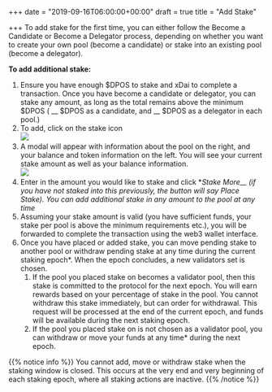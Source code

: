 +++
date = "2019-09-16T06:00:00+00:00"
draft = true
title = "Add Stake"

+++
To add stake for the first time, you can either follow the Become a Candidate or Become a Delegator process, depending on whether you want to create your own pool (become a candidate) or stake into an existing pool (become a delegator).

**To add additional stake:**

1. Ensure you have enough $DPOS to stake and xDai to complete a transaction. Once you have become a candidate or delegator, you can stake any amount, as long as the total remains above the minimum $DPOS ( __ $DPOS as a candidate, and __ $DPOS as a delegator in each pool.)
2. To add, click on the stake icon  
   ![](/uploads/stake_icon.png)
3. A modal will appear with information about the pool on the right, and your balance and token information on the left. You will see your current stake amount as well as your balance information.  
   ![](/uploads/stake_modal_2.png)
4. Enter in the amount you would like to stake and click **Stake More__ (if you have not staked into this previously, the button will say Place Stake). You can add additional stake in any amount to the pool at any time*
5. Assuming your stake amount is valid (you have sufficient funds, your stake per pool is above the minimum requirements etc.), you will be forwarded to complete the transaction using the web3 wallet interface.
6. Once you have placed or added stake, you can move pending stake to another pool or withdraw pending stake at any time during the current staking epoch*. When the epoch concludes, a new validators set is chosen.
   1. If the pool you placed stake on becomes a validator pool, then this stake is committed to the protocol for the next epoch. You will earn rewards based on your percentage of stake in the pool. You cannot withdraw this stake immediately, but can order for withdrawal. This request will be processed at the end of the current epoch, and funds will be available during the next staking epoch.
   2. If the pool you placed stake on is not chosen as a validator pool, you can withdraw or move your funds at any time* during the next epoch.

{{% notice info %}}
You cannot add, move or withdraw stake when the staking window is closed. This occurs at the very end and very beginning of each staking epoch, where all staking actions are inactive.
{{% /notice %}}